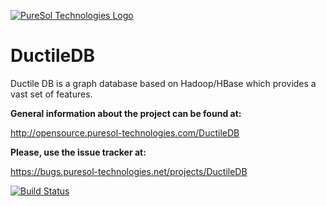 [![PureSol Technologies Logo](http://opensource.puresol-technologies.com/images/logo_320.png)](https://puresol-technologies.com)
# DuctileDB
Ductile DB is a graph database based on Hadoop/HBase which provides a vast set of features.


__General information about the project can be found at:__

http://opensource.puresol-technologies.com/DuctileDB
    
__Please, use the issue tracker at:__

https://bugs.puresol-technologies.net/projects/DuctileDB

[![Build Status](http://ci.puresol-technologies.net/job/DuctileDB/badge/icon)](http://ci.puresol-technologies.net/job/DuctileDB/)
